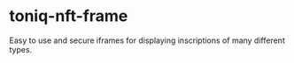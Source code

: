 # toniq-nft-frame

Easy to use and secure iframes for displaying inscriptions of many different types.
